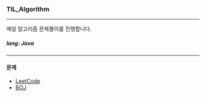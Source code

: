 ### TIL_Algorithm

---

매일 알고리즘 문제풀이를 진행합니다.


##### lang: Java

---

#### 문제
- [LeetCode](./src/main/java/LeetCode)
- [BOJ](./src/main/java/baekjooon)

